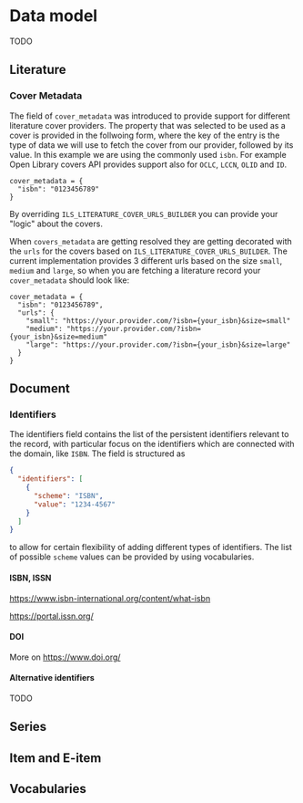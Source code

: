 # Data model

TODO

## Literature

### Cover Metadata

The field of `cover_metadata` was introduced to provide support for different
literature cover providers. The property that was selected to be used as a
cover is provided in the follwoing form, where the key of the entry is the
type of data we will use to fetch the cover from our provider, followed by its value.
In this example we are using the commonly used `isbn`. For example Open Library
covers API provides support also for `OCLC`, `LCCN`, `OLID` and `ID`.

```console
cover_metadata = {
  "isbn": "0123456789"
}
```

By overriding `ILS_LITERATURE_COVER_URLS_BUILDER` you can provide your "logic"
about the covers.

When `covers_metadata` are getting resolved they are getting decorated with
the `urls` for the covers based on `ILS_LITERATURE_COVER_URLS_BUILDER`.
The current implementation provides 3 different urls based on the size `small`,
`medium` and `large`, so when you are fetching a literature record your
`cover_metadata` should look like:

```console
cover_metadata = {
  "isbn": "0123456789",
  "urls": {
    "small": "https://your.provider.com/?isbn={your_isbn}&size=small"
    "medium": "https://your.provider.com/?isbn={your_isbn}&size=medium"
    "large": "https://your.provider.com/?isbn={your_isbn}&size=large"
  }
}
```

## Document

### Identifiers

The identifiers field contains the list of the persistent identifiers relevant to the record, with particular focus on the identifiers which are connected with the domain, like `ISBN`.
The field is structured as

```json
{
  "identifiers": [
    {
      "scheme": "ISBN",
      "value": "1234-4567"
    }
  ]
}
```

to allow for certain flexibility of adding different types of identifiers. The list of possible `scheme` values can be provided by using vocabularies.

#### ISBN, ISSN

https://www.isbn-international.org/content/what-isbn

https://portal.issn.org/

#### DOI

More on https://www.doi.org/

#### Alternative identifiers

TODO

## Series

## Item and E-item

## Vocabularies
